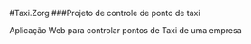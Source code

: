 #Taxi.Zorg
###Projeto de controle de ponto de taxi

Aplicação Web para controlar pontos de Taxi de uma empresa 
